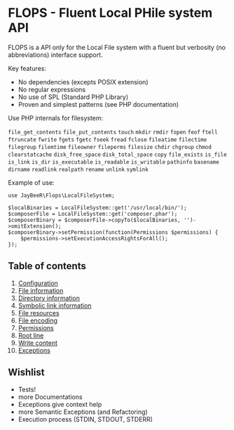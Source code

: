 FLOPS - Fluent Local PHile system API
=====================================

FLOPS is a API only for the Local File system with a fluent but verbosity (no abbreviations) interface support.

Key features:

- No dependencies (excepts POSIX extension)
- No regular expressions
- No use of SPL (Standard PHP Library)
- Proven and simplest patterns (see PHP documentation)

Use PHP internals for filesystem:

`file_get_contents` `file_put_contents` `touch` `mkdir` `rmdir` `fopen` `feof` `ftell` `ftruncate` `fwrite` `fgets` `fgetc`
`fseek` `fread` `fclose` `fileatime` `filectime` `filegroup` `filemtime` `fileowner` `fileperms` `filesize` `chdir`
`chgroup` `chmod` `clearstatcache` `disk_free_space` `disk_total_space` `copy` `file_exists` `is_file` `is_link`
`is_dir` `is_executable` `is_readable` `is_writable` `pathinfo` `basename` `dirname` `readlink` `realpath` `rename`
`unlink` `symlink`

Example of use:

    use JayBeeR\Flops\LocalFileSystem;
    
    $localBinaries = LocalFileSystem::get('/usr/local/bin/');
    $composerFile = LocalFileSystem::get('composer.phar');
    $composerBinary = $composerFile->copyTo($localBinaries, '')->omitExtension();
    $composerBinary->setPermission(function(Permissions $permissions) {
        $permissions->setExecutionAccessRightsForAll();
    });


Table of contents
-----------------

1. [Configuration](Documentation/Configuration..md)
1. [File information](Documentation/FileInformation.md)
1. [Directory information](Documentation/DirectoryInformation.md)
1. [Symbolic link information](Documentation/SymbolicLinkInformation.md)
1. [File resources](Documentation/FileResources.md)
1. [File encoding](Documentation/FileEncoding.md)
1. [Permissions](Documentation/Permissions.md)
1. [Root line](Documentation/RootLine.md)
1. [Write content](Documentation/WriteContent.md)
1. [Exceptions](Documentation/Exceptions.md)

Wishlist
--------

- Tests!
- more Documentations
- Exceptions give context help
- more Semantic Exceptions (and Refactoring)
- Execution process (STDIN, STDOUT, STDERR)
